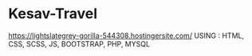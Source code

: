 # Kesav-Travel
https://lightslategrey-gorilla-544308.hostingersite.com/
USING : HTML, CSS, SCSS, JS, BOOTSTRAP, PHP, MYSQL
